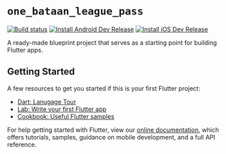 # `one_bataan_league_pass`

[![Build status](https://contextustech.visualstudio.com/1BLP-mobile-app/_apis/build/status/Development-CI)](https://contextustech.visualstudio.com/1BLP-mobile-app/_build/latest?definitionId=1) [![Install Android Dev Release](https://img.shields.io/badge/App%20Center-Android-<COLOR>.svg)](https://install.appcenter.ms/orgs/contextustech/apps/1Bataan-League-Pass-Android) [![Install iOS Dev Release](https://img.shields.io/badge/App%20Center-iOS-<COLOR>.svg)](https://install.appcenter.ms/orgs/contextustech/apps/1Bataan-League-Pass-iOS)

A ready-made blueprint project that serves as a starting point for building Flutter apps.

## Getting Started

A few resources to get you started if this is your first Flutter project:

- [Dart: Lanugage Tour](https://dart.dev/guides/language/language-tour)
- [Lab: Write your first Flutter app](https://flutter.dev/docs/get-started/codelab)
- [Cookbook: Useful Flutter samples](https://flutter.dev/docs/cookbook)

For help getting started with Flutter, view our
[online documentation](https://flutter.dev/docs), which offers tutorials,
samples, guidance on mobile development, and a full API reference.
